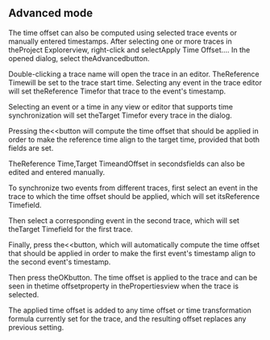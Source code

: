 ## Advanced mode

The time offset can also be computed using selected trace events or manually entered timestamps. After selecting one or more traces in theProject Explorerview, right-click and selectApply Time Offset.... In the opened dialog, select theAdvancedbutton.



Double-clicking a trace name will open the trace in an editor. TheReference Timewill be set to the trace start time. Selecting any event in the trace editor will set theReference Timefor that trace to the event's timestamp.

Selecting an event or a time in any view or editor that supports time synchronization will set theTarget Timefor every trace in the dialog.

Pressing the<<button will compute the time offset that should be applied in order to make the reference time align to the target time, provided that both fields are set.

TheReference Time,Target TimeandOffset in secondsfields can also be edited and entered manually.

To synchronize two events from different traces, first select an event in the trace to which the time offset should be applied, which will set itsReference Timefield.



Then select a corresponding event in the second trace, which will set theTarget Timefield for the first trace.



Finally, press the<<button, which will automatically compute the time offset that should be applied in order to make the first event's timestamp align to the second event's timestamp.



Then press theOKbutton. The time offset is applied to the trace and can be seen in thetime offsetproperty in thePropertiesview when the trace is selected.

The applied time offset is added to any time offset or time transformation formula currently set for the trace, and the resulting offset replaces any previous setting.